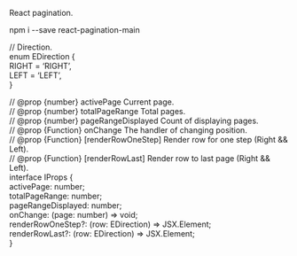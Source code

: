 React pagination.

npm i --save react-pagination-main

<p>// Direction.<br>
enum EDirection {<br>
RIGHT = ‘RIGHT’,<br>
LEFT = ‘LEFT’,<br>
}</p>
<p>// @prop {number} activePage Current page.<br>
// @prop {number} totalPageRange Total pages.<br>
// @prop {number} pageRangeDisplayed Count of displaying pages.<br>
// @prop {Function} onChange The handler of changing position.<br>
// @prop {Function} [renderRowOneStep] Render row for one step (Right &amp;&amp; Left).<br>
// @prop {Function} [renderRowLast] Render row to last page (Right &amp;&amp; Left).<br>
interface IProps {<br>
activePage: number;<br>
totalPageRange: number;<br>
pageRangeDisplayed: number;<br>
onChange: (page: number) =&gt; void;<br>
renderRowOneStep?: (row: EDirection) =&gt; JSX.Element;<br>
renderRowLast?: (row: EDirection) =&gt; JSX.Element;<br>
}</p>